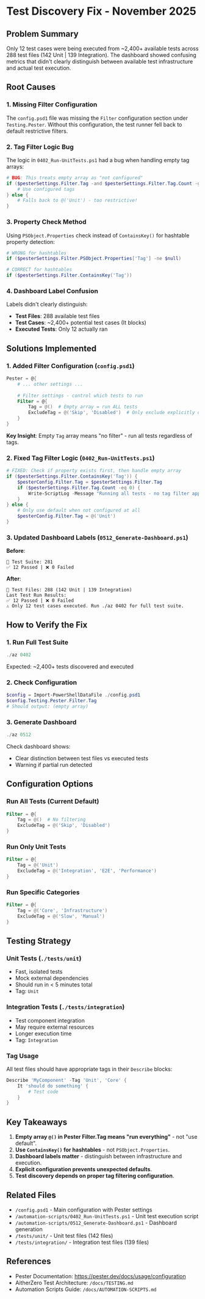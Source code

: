 # Test Discovery Fix - November 2025

## Problem Summary

Only 12 test cases were being executed from ~2,400+ available tests across 288 test files (142 Unit | 139 Integration). The dashboard showed confusing metrics that didn't clearly distinguish between available test infrastructure and actual test execution.

## Root Causes

### 1. Missing Filter Configuration
The `config.psd1` file was missing the `Filter` configuration section under `Testing.Pester`. Without this configuration, the test runner fell back to default restrictive filters.

### 2. Tag Filter Logic Bug  
The logic in `0402_Run-UnitTests.ps1` had a bug when handling empty tag arrays:
```powershell
# BUG: This treats empty array as "not configured"
if ($pesterSettings.Filter.Tag -and $pesterSettings.Filter.Tag.Count -gt 0) {
    # Use configured tags
} else {
    # Falls back to @('Unit') - too restrictive!
}
```

### 3. Property Check Method
Using `PSObject.Properties` check instead of `ContainsKey()` for hashtable property detection:
```powershell
# WRONG for hashtables
if ($pesterSettings.Filter.PSObject.Properties['Tag'] -ne $null)

# CORRECT for hashtables  
if ($pesterSettings.Filter.ContainsKey('Tag'))
```

### 4. Dashboard Label Confusion
Labels didn't clearly distinguish:
- **Test Files**: 288 available test files
- **Test Cases**: ~2,400+ potential test cases (It blocks)
- **Executed Tests**: Only 12 actually ran

## Solutions Implemented

### 1. Added Filter Configuration (`config.psd1`)
```powershell
Pester = @{
    # ... other settings ...
    
    # Filter settings - control which tests to run
    Filter = @{
        Tag = @()  # Empty array = run ALL tests
        ExcludeTag = @('Skip', 'Disabled')  # Only exclude explicitly disabled
    }
}
```

**Key Insight**: Empty `Tag` array means "no filter" - run all tests regardless of tags.

### 2. Fixed Tag Filter Logic (`0402_Run-UnitTests.ps1`)
```powershell
# FIXED: Check if property exists first, then handle empty array
if ($pesterSettings.Filter.ContainsKey('Tag')) {
    $pesterConfig.Filter.Tag = $pesterSettings.Filter.Tag
    if ($pesterSettings.Filter.Tag.Count -eq 0) {
        Write-ScriptLog -Message "Running all tests - no tag filter applied"
    }
} else {
    # Only use default when not configured at all
    $pesterConfig.Filter.Tag = @('Unit')
}
```

### 3. Updated Dashboard Labels (`0512_Generate-Dashboard.ps1`)

**Before**:
```
🧪 Test Suite: 281
✅ 12 Passed | ❌ 0 Failed
```

**After**:
```
🧪 Test Files: 288 (142 Unit | 139 Integration)
Last Test Run Results:
✅ 12 Passed | ❌ 0 Failed
⚠️ Only 12 test cases executed. Run ./az 0402 for full test suite.
```

## How to Verify the Fix

### 1. Run Full Test Suite
```powershell
./az 0402
```
Expected: ~2,400+ tests discovered and executed

### 2. Check Configuration
```powershell
$config = Import-PowerShellDataFile ./config.psd1
$config.Testing.Pester.Filter.Tag
# Should output: (empty array)
```

### 3. Generate Dashboard
```powershell
./az 0512
```
Check dashboard shows:
- Clear distinction between test files vs executed tests
- Warning if partial run detected

## Configuration Options

### Run All Tests (Current Default)
```powershell
Filter = @{
    Tag = @()  # No filtering
    ExcludeTag = @('Skip', 'Disabled')
}
```

### Run Only Unit Tests
```powershell
Filter = @{
    Tag = @('Unit')
    ExcludeTag = @('Integration', 'E2E', 'Performance')
}
```

### Run Specific Categories
```powershell
Filter = @{
    Tag = @('Core', 'Infrastructure')
    ExcludeTag = @('Slow', 'Manual')
}
```

## Testing Strategy

### Unit Tests (`./tests/unit`)
- Fast, isolated tests
- Mock external dependencies
- Should run in < 5 minutes total
- Tag: `Unit`

### Integration Tests (`./tests/integration`)  
- Test component integration
- May require external resources
- Longer execution time
- Tag: `Integration`

### Tag Usage
All test files should have appropriate tags in their `Describe` blocks:
```powershell
Describe 'MyComponent' -Tag 'Unit', 'Core' {
    It 'should do something' {
        # Test code
    }
}
```

## Key Takeaways

1. **Empty array `@()` in Pester Filter.Tag means "run everything"** - not "use default".
2. **Use `ContainsKey()` for hashtables** - not `PSObject.Properties`.
3. **Dashboard labels matter** - distinguish between infrastructure and execution.
4. **Explicit configuration prevents unexpected defaults**.
5. **Test discovery depends on proper tag filtering configuration**.

## Related Files

- `/config.psd1` - Main configuration with Pester settings
- `/automation-scripts/0402_Run-UnitTests.ps1` - Unit test execution script
- `/automation-scripts/0512_Generate-Dashboard.ps1` - Dashboard generation
- `/tests/unit/` - Unit test files (142 files)
- `/tests/integration/` - Integration test files (139 files)

## References

- Pester Documentation: https://pester.dev/docs/usage/configuration
- AitherZero Test Architecture: `/docs/TESTING.md`
- Automation Scripts Guide: `/docs/AUTOMATION-SCRIPTS.md`
